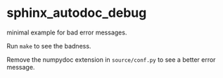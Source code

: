 # sphinx_autodoc_debug
minimal example for bad error messages.

Run ``make`` to see the badness.

Remove the numpydoc extension in ``source/conf.py`` to see a better error message.
